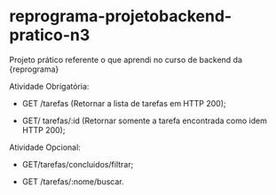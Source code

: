 # reprograma-projetobackend-pratico-n3
Projeto prático referente o que aprendi no curso de backend da {reprograma}

Atividade Obrigatória:

- GET /tarefas (Retornar a lista de tarefas em HTTP 200);

- GET/ tarefas/:id (Retornar somente a tarefa encontrada como idem HTTP 200);

Atividade Opcional:

- GET/tarefas/concluidos/filtrar;

- GET /tarefas/:nome/buscar.
